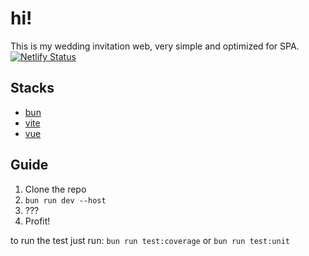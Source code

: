 # hi!

This is my wedding invitation web, very simple and optimized for SPA.  
[![Netlify Status](https://api.netlify.com/api/v1/badges/a970f553-7d8e-40ec-b738-2be2b736a397/deploy-status)](https://app.netlify.com/sites/padulkemid/deploys)  

## Stacks 

- [bun](https://bun.sh/)
- [vite](https://vite.dev/)
- [vue](https://vuejs.org/)

## Guide

1. Clone the repo
2. `bun run dev --host`
3. ???
4. Profit!

to run the test just run: `bun run test:coverage` or `bun run test:unit`
